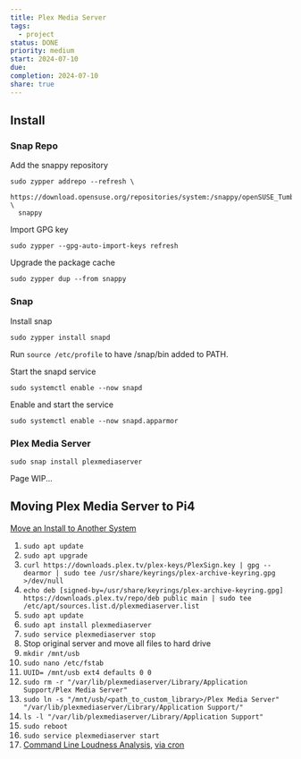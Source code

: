 ```yaml
---
title: Plex Media Server
tags:
  - project
status: DONE
priority: medium
start: 2024-07-10
due: 
completion: 2024-07-10
share: true
---
```

## Install

### Snap Repo

Add the snappy repository
```
sudo zypper addrepo --refresh \
  https://download.opensuse.org/repositories/system:/snappy/openSUSE_Tumbleweed \
  snappy
```

Import GPG key
```
sudo zypper --gpg-auto-import-keys refresh
```

Upgrade the package cache
```
sudo zypper dup --from snappy
```

### Snap

Install snap
```
sudo zypper install snapd
```

Run `source /etc/profile` to have /snap/bin added to PATH.

Start the snapd service
```
sudo systemctl enable --now snapd
```

Enable and start the service
```
sudo systemctl enable --now snapd.apparmor
```

### Plex Media Server

```
sudo snap install plexmediaserver
```


Page WIP...


## Moving Plex Media Server to Pi4

[Move an Install to Another System](https://support.plex.tv/articles/201370363-move-an-install-to-another-system/)

1. `sudo apt update`
2. `sudo apt upgrade`
3. `curl https://downloads.plex.tv/plex-keys/PlexSign.key | gpg --dearmor | sudo tee /usr/share/keyrings/plex-archive-keyring.gpg >/dev/null`
4. `echo deb [signed-by=/usr/share/keyrings/plex-archive-keyring.gpg] https://downloads.plex.tv/repo/deb public main | sudo tee /etc/apt/sources.list.d/plexmediaserver.list`
5. `sudo apt update`
6. `sudo apt install plexmediaserver`
7. `sudo service plexmediaserver stop`
8. Stop original server and move all files to hard drive
9. `mkdir /mnt/usb`
10. `sudo nano /etc/fstab`
11. `UUID= /mnt/usb ext4 defaults 0 0`
12. `sudo rm -r "/var/lib/plexmediaserver/Library/Application Support/Plex Media Server"`
13. `sudo ln -s "/mnt/usb/<path_to_custom_library>/Plex Media Server" "/var/lib/plexmediaserver/Library/Application Support/"`
14. `ls -l "/var/lib/plexmediaserver/Library/Application Support"`
15. `sudo reboot`
16. `sudo service plexmediaserver start`
17. [Command Line Loudness Analysis](https://www.reddit.com/r/PleX/comments/yytqdy/forcing_loudness_analysis/), [via cron](https://forums.plex.tv/t/make-media-analysis-stop-wasting-cpu-on-duplicate-repeated-analysis/853275)


